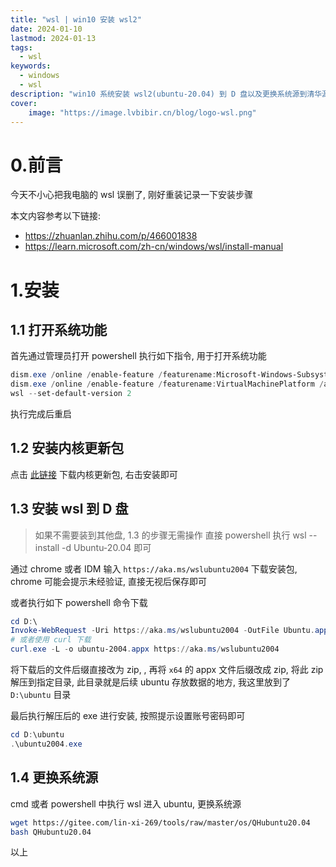 ```yaml
---
title: "wsl | win10 安装 wsl2"
date: 2024-01-10
lastmod: 2024-01-13
tags:
  - wsl
keywords:
  - windows
  - wsl
description: "win10 系统安装 wsl2(ubuntu-20.04) 到 D 盘以及更换系统源到清华源"
cover:
    image: "https://image.lvbibir.cn/blog/logo-wsl.png"
---
```


# 0.前言

今天不小心把我电脑的 wsl 误删了, 刚好重装记录一下安装步骤

本文内容参考以下链接:

- <https://zhuanlan.zhihu.com/p/466001838>
- <https://learn.microsoft.com/zh-cn/windows/wsl/install-manual>

# 1.安装

## 1.1 打开系统功能

首先通过管理员打开 powershell 执行如下指令, 用于打开系统功能

```powershell
dism.exe /online /enable-feature /featurename:Microsoft-Windows-Subsystem-Linux /all /norestart
dism.exe /online /enable-feature /featurename:VirtualMachinePlatform /all /norestart
wsl --set-default-version 2
```

执行完成后重启

## 1.2 安装内核更新包

点击 [此链接](https://wslstorestorage.blob.core.windows.net/wslblob/wsl_update_x64.msi) 下载内核更新包, 右击安装即可

## 1.3 安装 wsl 到 D 盘

> 如果不需要装到其他盘, 1.3 的步骤无需操作
> 直接 powershell 执行 wsl --install -d Ubuntu-20.04 即可

通过 chrome 或者 IDM 输入 `https://aka.ms/wslubuntu2004` 下载安装包, chrome 可能会提示未经验证, 直接无视后保存即可

或者执行如下 powershell 命令下载

```powershell
cd D:\
Invoke-WebRequest -Uri https://aka.ms/wslubuntu2004 -OutFile Ubuntu.appx -UseBasicParsing
# 或者使用 curl 下载
curl.exe -L -o ubuntu-2004.appx https://aka.ms/wslubuntu2004
```

将下载后的文件后缀直接改为 zip, , 再将 `x64` 的 appx 文件后缀改成 zip, 将此 zip 解压到指定目录, 此目录就是后续 ubuntu 存放数据的地方, 我这里放到了 `D:\ubuntu` 目录

最后执行解压后的 exe 进行安装, 按照提示设置账号密码即可

```powershell
cd D:\ubuntu
.\ubuntu2004.exe
```

## 1.4 更换系统源

cmd 或者 powershell 中执行 wsl 进入 ubuntu, 更换系统源

```bash
wget https://gitee.com/lin-xi-269/tools/raw/master/os/QHubuntu20.04 
bash QHubuntu20.04
```

以上
